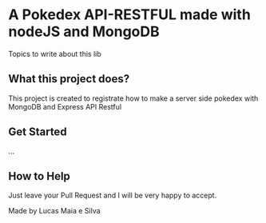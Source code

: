 # A Pokedex API-RESTFUL  made with nodeJS and MongoDB 

Topics to write about this lib

## What this project does?

This project is created to registrate how to make a server side pokedex with MongoDB and Express API Restful

## Get Started

...

## How to Help

Just leave your Pull Request and I will be very happy to accept.

Made by Lucas Maia e Silva